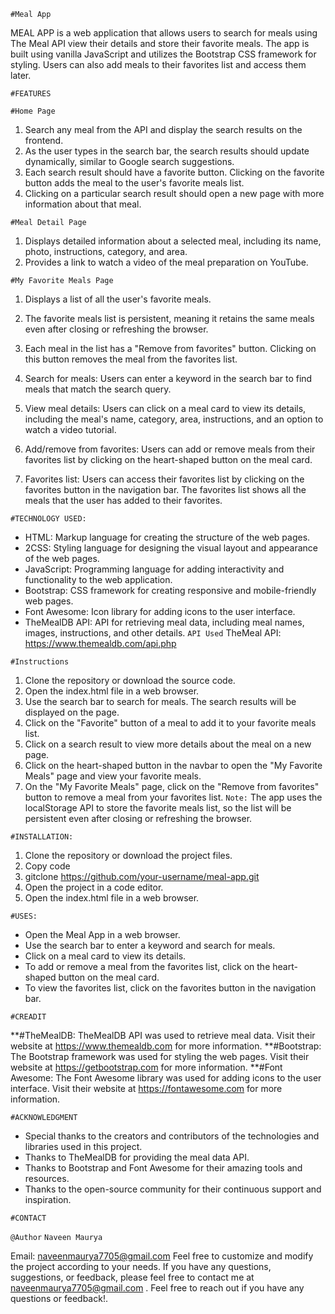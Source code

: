 `#Meal App `

MEAL APP is a web application that allows users to search for meals using The Meal API view their details and store their favorite meals. The app is built using vanilla JavaScript and utilizes the Bootstrap CSS framework for styling. Users can also add meals to their favorites list and access them later.

`#FEATURES`

`#Home Page`
1. Search any meal from the API and display the search results on the frontend.
2. As the user types in the search bar, the search results should update dynamically, similar to Google search suggestions.
3. Each search result should have a favorite button. Clicking on the favorite button adds the meal to the user's favorite meals list.
4. Clicking on a particular search result should open a new page with more information about that meal.

`#Meal Detail Page`
1. Displays detailed information about a selected meal, including its name, photo, instructions, category, and area.
2. Provides a link to watch a video of the meal preparation on YouTube.

`#My Favorite Meals Page`
1. Displays a list of all the user's favorite meals.
2. The favorite meals list is persistent, meaning it retains the same meals even after closing or refreshing the browser.
3. Each meal in the list has a "Remove from favorites" button. Clicking on this button removes the meal from the favorites list.

4. Search for meals: Users can enter a keyword in the search bar to find meals that match the search query.
5. View meal details: Users can click on a meal card to view its details, including the meal's name, category, area, instructions, and an option to watch a video tutorial.
6. Add/remove from favorites: Users can add or remove meals from their favorites list by clicking on the heart-shaped button on the meal card.
7. Favorites list: Users can access their favorites list by clicking on the favorites button in the navigation bar. The favorites list shows all the meals that the user has added to their favorites.

`#TECHNOLOGY USED:`

*  HTML: Markup language for creating the structure of the web pages.
* 2CSS: Styling language for designing the visual layout and appearance of the web pages.
* JavaScript: Programming language for adding interactivity and functionality to the web application.
* Bootstrap: CSS framework for creating responsive and mobile-friendly web pages.
* Font Awesome: Icon library for adding icons to the user interface.
* TheMealDB API: API for retrieving meal data, including meal names, images, instructions, and other details.
`API Used`
TheMeal API: https://www.themealdb.com/api.php

`#Instructions`

1. Clone the repository or download the source code.
2. Open the index.html file in a web browser.
3. Use the search bar to search for meals. The search results will be displayed on the page.
4. Click on the "Favorite" button of a meal to add it to your favorite meals list.
5. Click on a search result to view more details about the meal on a new page.
6. Click on the heart-shaped button in the navbar to open the "My Favorite Meals" page and view your favorite meals.
7. On the "My Favorite Meals" page, click on the "Remove from favorites" button to remove a meal from your favorites list.
`Note:` The app uses the localStorage API to store the favorite meals list, so the list will be persistent even after closing or refreshing the browser.

`#INSTALLATION:`

1. Clone the repository or download the project files.
2. Copy code
3. gitclone https://github.com/your-username/meal-app.git
4. Open the project in a code editor.
5. Open the index.html file in a web browser.

`#USES:`
* Open the Meal App in a web browser.
* Use the search bar to enter a keyword and search for meals.
* Click on a meal card to view its details.
* To add or remove a meal from the favorites list, click on the heart-shaped button on the meal card.
* To view the favorites list, click on the favorites button in the navigation bar.

`#CREADIT`

**#TheMealDB: TheMealDB API was used to retrieve meal data. Visit their website at https://www.themealdb.com for more information.
**#Bootstrap: The Bootstrap framework was used for styling the web pages. Visit their website at https://getbootstrap.com for more information.
**#Font Awesome: The Font Awesome library was used for adding icons to the user interface. Visit their website at https://fontawesome.com for more information.

`#ACKNOWLEDGMENT`
* Special thanks to the creators and contributors of the technologies and libraries used in this project.
* Thanks to TheMealDB for providing the meal data API.
* Thanks to Bootstrap and Font Awesome for their amazing tools and resources.
* Thanks to the open-source community for their continuous support and inspiration.

`#CONTACT`

`@Author`
`Naveen Maurya`

Email: naveenmaurya7705@gmail.com
Feel free to customize and modify the project according to your needs.
If you have any questions, suggestions, or feedback, please feel free to contact me at naveenmaurya7705@gmail.com .
Feel free to reach out if you have any questions or feedback!.












